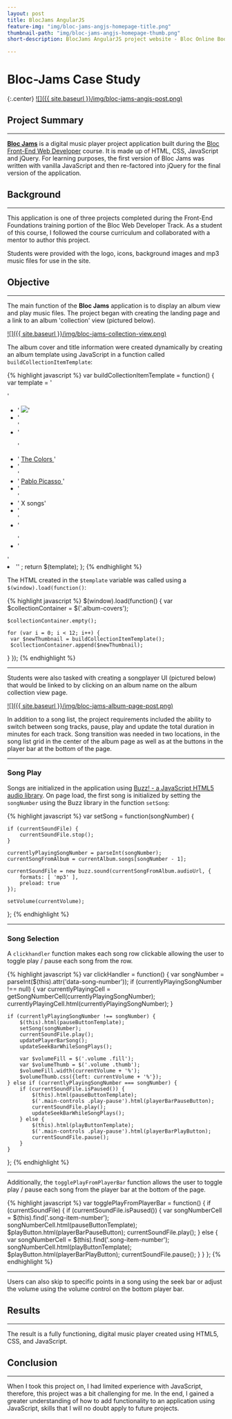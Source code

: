 ```yaml
---
layout: post
title: BlocJams AngularJS
feature-img: "img/bloc-jams-angjs-homepage-title.png"
thumbnail-path: "img/bloc-jams-angjs-homepage-thumb.png"
short-description: BlocJams AngularJS project website - Bloc Online Bootcamp - Jan/June 2017

---
```

<!-- This is an example of a post which includes a feature image specified in the front matter of the post. The feature image spans the full-width of the page, and is shown with the title on permalink pages. -->

# Bloc-Jams Case Study

{:.center}
[![]({{ site.baseurl }}/img/bloc-jams-angjs-post.png)](http://stevedillon.net/bloc/bloc-jams/)

## Project Summary
___
**[Bloc Jams](http://stevedillon.net/bloc/bloc-jams/)** is a digital music player project application built during the [Bloc Front-End Web Developer](https://www.bloc.io/) course. It is made up of HTML, CSS, JavaScript and jQuery. For learning purposes, the first version of Bloc Jams was written with vanilla JavaScript and then re-factored into jQuery for the final version of the application.

## Background
___

This application is one of three projects completed during the Front-End Foundations training portion of the Bloc Web Developer Track. As a student of this course, I followed the course curriculum and collaborated with a mentor to author this project.

Students were provided with the logo, icons, background images and mp3 music files for use in the site.

## Objective
___

The main function of the **Bloc Jams** application is to display an album view and play music files. The project began with creating the landing page and a link to an album 'collection' view (pictured below).

[![]({{ site.baseurl }}/img/bloc-jams-collection-view.png)](http://stevedillon.net/bloc/bloc-jams/album.html)

The album cover and title information were created dynamically by creating an album template using JavaScript in a function called `buildCollectionItemTemplate`:

{% highlight javascript %}
var buildCollectionItemTemplate = function() {
   var template =
   '<div class="collection-album-container column fourth">'
   + '  <img src="assets/images/album_covers/01.png"/>'
   + '  <div class="collection-album-info caption">'
   + '    <p>'
   + '      <a class="album-name" href="album.html"> The Colors </a>'
   + '      <br/>'
   + '      <a href="album.html"> Pablo Picasso </a>'
   + '      <br/>'
   + '      X songs'
   + '      <br/>'
   + '    </p>'
   + '  </div>'
   + '</div>'
   ;
   return $(template);
};
{% endhighlight %}

The HTML created in the `$template` variable was called using a `$(window).load(function()`:

{% highlight javascript %}
$(window).load(function() {
    var $collectionContainer = $('.album-covers');
    
    $collectionContainer.empty();

    for (var i = 0; i < 12; i++) {
     var $newThumbnail = buildCollectionItemTemplate();
     $collectionContainer.append($newThumbnail);
  }
});
{% endhighlight %}

___

Students were also tasked with creating a songplayer UI (pictured below) that would be linked to by clicking on an album name on the album collection view page.

[![]({{ site.baseurl }}/img/bloc-jams-album-page-post.png)](http://stevedillon.net/bloc/bloc-jams/album.html)

In addition to a song list, the project requirements included the ability to switch between song tracks, pause, play and update the total duration in minutes for each track. Song transition was needed in two locations, in the song list grid in the center of the album page as well as at the buttons in the player bar at the bottom of the page. 

___

### Song Play

Songs are initialized in the application using [Buzz! - a JavaScript HTML5 audio library](http://buzz.jaysalvat.com/documentation/sound/). On page load, the first song is initialized by setting the `songNumber` using the Buzz library in the function `setSong`: 

{% highlight javascript %}
var setSong = function(songNumber) {

    if (currentSoundFile) {
        currentSoundFile.stop();
    }

    currentlyPlayingSongNumber = parseInt(songNumber);
    currentSongFromAlbum = currentAlbum.songs[songNumber - 1];

    currentSoundFile = new buzz.sound(currentSongFromAlbum.audioUrl, { 
        formats: [ 'mp3' ],
        preload: true
    });

    setVolume(currentVolume);
};
{% endhighlight %}

___

### Song Selection

A `clickhandler` function makes each song row clickable allowing the user to toggle play / pause each song from the row. 

{% highlight javascript %}
var clickHandler = function() {
    var songNumber = parseInt($(this).attr('data-song-number'));
    if (currentlyPlayingSongNumber !== null) {
        var currentlyPlayingCell = getSongNumberCell(currentlyPlayingSongNumber);
        currentlyPlayingCell.html(currentlyPlayingSongNumber);
    }

    if (currentlyPlayingSongNumber !== songNumber) {
        $(this).html(pauseButtonTemplate);
        setSong(songNumber);
        currentSoundFile.play();
        updatePlayerBarSong();
        updateSeekBarWhileSongPlays();

        var $volumeFill = $('.volume .fill');
        var $volumeThumb = $('.volume .thumb');
        $volumeFill.width(currentVolume + '%');
        $volumeThumb.css({left: currentVolume + '%'});
    } else if (currentlyPlayingSongNumber === songNumber) {
        if (currentSoundFile.isPaused()) {
            $(this).html(pauseButtonTemplate);
            $('.main-controls .play-pause').html(playerBarPauseButton);
            currentSoundFile.play();
            updateSeekBarWhileSongPlays();
        } else {
            $(this).html(playButtonTemplate);
            $('.main-controls .play-pause').html(playerBarPlayButton);
            currentSoundFile.pause();
        }
    }
};
{% endhighlight %}

___

Additionally, the `togglePlayFromPlayerBar` function allows the user to toggle play / pause each song from the player bar at the bottom of the page.

{% highlight javascript %}
var togglePlayFromPlayerBar = function() {
    if (currentSoundFile) {
        if (currentSoundFile.isPaused()) {
            var songNumberCell = $(this).find('.song-item-number');
            songNumberCell.html(pauseButtonTemplate);
            $playButton.html(playerBarPauseButton);
            currentSoundFile.play();
        } else {
            var songNumberCell = $(this).find('.song-item-number');
            songNumberCell.html(playButtonTemplate);
            $playButton.html(playerBarPlayButton);
            currentSoundFile.pause();
        }
    }
};
{% endhighlight %}

___

Users can also skip to specific points in a song using the seek bar or adjust the volume using the volume control on the bottom player bar.

## Results
___

The result is a fully functioning, digital music player created using HTML5, CSS, and JavaScript. 

## Conclusion
___

When I took this project on, I had limited experience with JavaScript, therefore, this project was a bit challenging for me. In the end, I gained a greater understanding of how to add functionality to an application using JavaScript, skills that I will no doubt apply to future projects.






